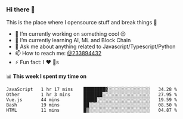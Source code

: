 ### Hi there 👋

<!--
**a233894432/a233894432** is a ✨ _special_ ✨ repository because its `README.md` (this file) appears on your GitHub profile.

Here are some ideas to get you started:

- 🔭 I’m currently working on ...
- 🌱 I’m currently learning ...
- 👯 I’m looking to collaborate on ...
- 🤔 I’m looking for help with ...
- 💬 Ask me about ...
- 📫 How to reach me: ...
- 😄 Pronouns: ...
- ⚡ Fun fact: ...
-->
 
 
This is the place where I opensource stuff and break things :rofl:

- 🔭 I’m currently working on something cool :wink:
- 🌱 I’m currently learning AI, ML and Block Chain
- 💬 Ask me about anything related to Javascript/Typescript/Python
- 📫 How to reach me: [@233894432](https://twitter.com/233894432)
- ⚡ Fun fact: I :heart: :dog:s

📊 **This week I spent my time on**
<!--START_SECTION:waka-->
```text
JavaScript   1 hr 17 mins    ████████▓░░░░░░░░░░░░░░░░   34.28 % 
Other        1 hr 3 mins     ███████░░░░░░░░░░░░░░░░░░   27.95 % 
Vue.js       44 mins         █████░░░░░░░░░░░░░░░░░░░░   19.59 % 
Bash         19 mins         ██░░░░░░░░░░░░░░░░░░░░░░░   08.50 % 
HTML         11 mins         █▒░░░░░░░░░░░░░░░░░░░░░░░   04.87 % 
```
<!--END_SECTION:waka-->

